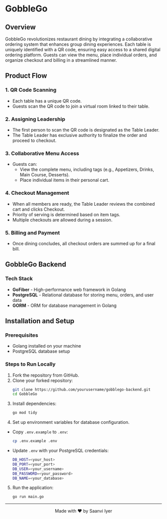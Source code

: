 # GobbleGo

## Overview
GobbleGo revolutionizes restaurant dining by integrating a collaborative ordering system that enhances group dining experiences. Each table is uniquely identified with a QR code, ensuring easy access to a shared digital ordering platform. Guests can view the menu, place individual orders, and organize checkout and billing in a streamlined manner.

## Product Flow

### 1. QR Code Scanning
- Each table has a unique QR code.
- Guests scan the QR code to join a virtual room linked to their table.

### 2. Assigning Leadership
- The first person to scan the QR code is designated as the Table Leader.
- The Table Leader has exclusive authority to finalize the order and proceed to checkout.

### 3. Collaborative Menu Access
- Guests can:
  - View the complete menu, including tags (e.g., Appetizers, Drinks, Main Course, Desserts).
  - Place individual items in their personal cart.

### 4. Checkout Management
- When all members are ready, the Table Leader reviews the combined cart and clicks Checkout.
- Priority of serving is determined based on item tags.
- Multiple checkouts are allowed during a session.

### 5. Billing and Payment
- Once dining concludes, all checkout orders are summed up for a final bill.

## GobbleGo Backend

### Tech Stack
- **GoFiber** - High-performance web framework in Golang
- **PostgreSQL** - Relational database for storing menu, orders, and user data
- **GORM** - ORM for database management in Golang

## Installation and Setup

### Prerequisites
- Golang installed on your machine
- PostgreSQL database setup

### Steps to Run Locally
1. Fork the repository from GitHub.
2. Clone your forked repository:
   ```sh
   git clone https://github.com/yourusername/gobblego-backend.git
   cd GobbleGo
   ```
3. Install dependencies:
   ```sh
   go mod tidy
   ```
4. Set up environment variables for database configuration.
- Copy `.env.example` to `.env`:
   ```sh
   cp .env.example .env
   ```
- Update `.env` with your PostgreSQL credentials:
   ```sh
   DB_HOST=<your_host>
   DB_PORT=<your_port>
   DB_USER=<your_username>
   DB_PASSWORD=<your_password>
   DB_NAME=<your_database>
   ```
5. Run the application:
   ```sh
   go run main.go
   ```
---
<p align="center">Made with ❤️ by Saanvi Iyer</p>
